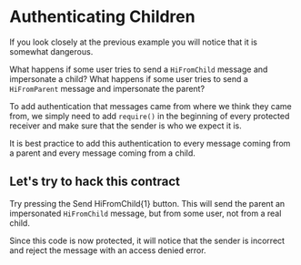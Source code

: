 # Authenticating Children

If you look closely at the previous example you will notice that it is somewhat dangerous.

What happens if some user tries to send a `HiFromChild` message and impersonate a child? What happens if some user tries to send a `HiFromParent` message and impersonate the parent?

To add authentication that messages came from where we think they came from, we simply need to add `require()` in the beginning of every protected receiver and make sure that the sender is who we expect it is.

It is best practice to add this authentication to every message coming from a parent and every message coming from a child.

## Let's try to hack this contract

Try pressing the <span class="mdButton grape">Send HiFromChild{1}</span> button. This will send the parent an impersonated `HiFromChild` message, but from some user, not from a real child.

Since this code is now protected, it will notice that the sender is incorrect and reject the message with an access denied error.